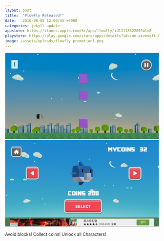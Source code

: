 ```yaml
---
layout: post
title:  "FlowFly Released!"
date:   2016-08-05 12:09:45 +0900
categories: jekyll update
appstore: https://itunes.apple.com/kr/app/flowfly/id1111882280?mt=8
playstore: https://play.google.com/store/apps/details?id=com.aivesoft.FlowFly
image: /assets/uploads/flowfly_promotion1.png
---
```


![flowfly_promotion2](/assets/uploads/flowfly_promotion2.png)
![flowfly_promotion3](/assets/uploads/flowfly_promotion3.png)

Avoid blocks! Collect coins! Unlock all Characters!
